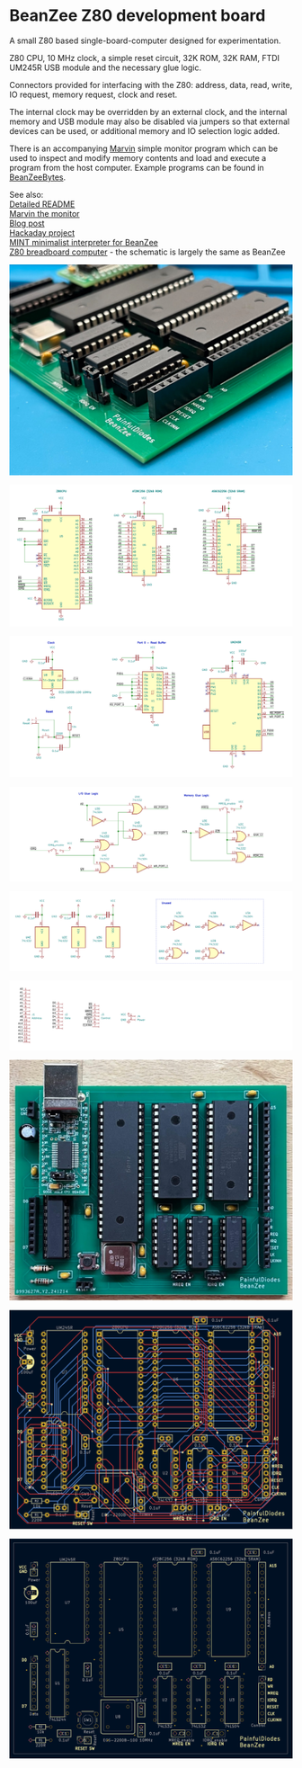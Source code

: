 # BeanZee Z80 development board
A small Z80 based single-board-computer designed for experimentation.

Z80 CPU, 10 MHz clock, a simple reset circuit, 32K ROM, 32K RAM, FTDI UM245R USB module and the necessary glue logic.

Connectors provided for interfacing with the Z80: address, data, read, write, IO request, memory request, clock and reset.

The internal clock may be overridden by an external clock, and the internal memory and USB module may also be disabled via jumpers so that external devices can be used, or additional memory and IO selection logic added.

There is an accompanying [Marvin](https://github.com/PainfulDiodes/marvin) simple monitor program which can be used to inspect and modify memory contents and load and execute a program from the host computer. Example programs can be found in [BeanZeeBytes](https://github.com/PainfulDiodes/BeanZeeBytes).

See also:  
[Detailed README](README-DETAILED.md)   
[Marvin the monitor](https://github.com/PainfulDiodes/marvin)   
[Blog post](https://painfuldiodes.wordpress.com/2024/12/29/beanzee-z80-development-board/)  
[Hackaday project](https://hackaday.io/project/202193-beanzee)  
[MINT minimalist interpreter for BeanZee](https://github.com/PainfulDiodes/MINT)  
[Z80 breadboard computer](https://github.com/PainfulDiodes/z80-breadboard-computer) - the schematic is largely the same as BeanZee  

![](images/BeanZee_photo_corner.jpg)
  
![](images/BeanZee_schematic_1.png)

![](images/BeanZee_schematic_2.png)

![](images/BeanZee_schematic_3.png)

![](images/BeanZee_schematic_4.png)

![](images/BeanZee_schematic_5.png)

![](images/BeanZee_photo.jpg)
  
![](images/BeanZee_PCB.png)

![](images/BeanZee_PCB_2.png)
